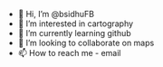 - 👋 Hi, I’m @bsidhuFB
- 👀 I’m interested in cartography
- 🌱 I’m currently learning github
- 💞️ I’m looking to collaborate on maps 
- 📫 How to reach me - email

<!---
bsidhuFB/bsidhuFB is a ✨ special ✨ repository because its `README.md` (this file) appears on your GitHub profile.
You can click the Preview link to take a look at your changes.
--->
